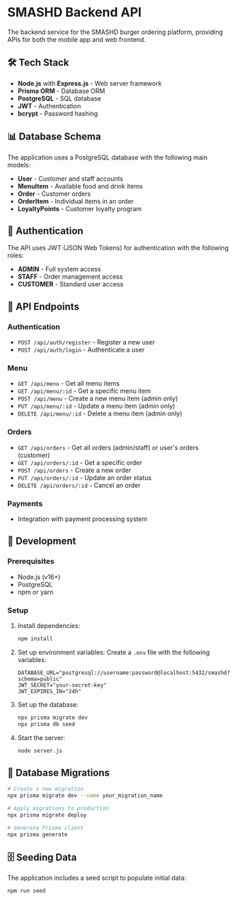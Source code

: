 # SMASHD Backend API

The backend service for the SMASHD burger ordering platform, providing APIs for both the mobile app and web frontend.

## 🛠️ Tech Stack

- **Node.js** with **Express.js** - Web server framework
- **Prisma ORM** - Database ORM
- **PostgreSQL** - SQL database
- **JWT** - Authentication
- **bcrypt** - Password hashing

## 📊 Database Schema

The application uses a PostgreSQL database with the following main models:

- **User** - Customer and staff accounts
- **MenuItem** - Available food and drink items
- **Order** - Customer orders
- **OrderItem** - Individual items in an order
- **LoyaltyPoints** - Customer loyalty program

## 🔐 Authentication

The API uses JWT (JSON Web Tokens) for authentication with the following roles:
- **ADMIN** - Full system access
- **STAFF** - Order management access
- **CUSTOMER** - Standard user access

## 🚦 API Endpoints

### Authentication
- `POST /api/auth/register` - Register a new user
- `POST /api/auth/login` - Authenticate a user

### Menu
- `GET /api/menu` - Get all menu items
- `GET /api/menu/:id` - Get a specific menu item
- `POST /api/menu` - Create a new menu item (admin only)
- `PUT /api/menu/:id` - Update a menu item (admin only)
- `DELETE /api/menu/:id` - Delete a menu item (admin only)

### Orders
- `GET /api/orders` - Get all orders (admin/staff) or user's orders (customer)
- `GET /api/orders/:id` - Get a specific order
- `POST /api/orders` - Create a new order
- `PUT /api/orders/:id` - Update an order status
- `DELETE /api/orders/:id` - Cancel an order

### Payments
- Integration with payment processing system

## 🚀 Development

### Prerequisites
- Node.js (v16+)
- PostgreSQL
- npm or yarn

### Setup
1. Install dependencies:
   ```bash
   npm install
   ```

2. Set up environment variables:
   Create a `.env` file with the following variables:
   ```
   DATABASE_URL="postgresql://username:password@localhost:5432/smashd?schema=public"
   JWT_SECRET="your-secret-key"
   JWT_EXPIRES_IN="24h"
   ```

3. Set up the database:
   ```bash
   npx prisma migrate dev
   npx prisma db seed
   ```

4. Start the server:
   ```bash
   node server.js
   ```

## 📝 Database Migrations

```bash
# Create a new migration
npx prisma migrate dev --name your_migration_name

# Apply migrations to production
npx prisma migrate deploy

# Generate Prisma client
npx prisma generate
```

## 🗄️ Seeding Data

The application includes a seed script to populate initial data:

```bash
npm run seed
``` 